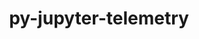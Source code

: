 ---
title: "py-jupyter-telemetry"
layout: cache
categories: [package, develop]
meta: {"versions": ["0.1.0"], "compilers": ["gcc@=11.4.0", "gcc@=9.4.0", "oneapi@=2023.2.0", "oneapi@=2024.0.0"], "oss": ["ubuntu20.04", "ubuntu22.04"], "platforms": ["linux"], "targets": ["aarch64", "neoverse_v1", "neoverse_v2", "ppc64le", "x86_64_v3"], "stacks": ["e4s", "e4s-aarch64", "e4s-neoverse-v2", "e4s-neoverse_v1", "e4s-oneapi", "e4s-power", "root"], "num_specs": 13, "num_specs_by_stack": {"root": 13, "e4s-neoverse_v1": 2, "e4s-power": 3, "e4s": 2, "e4s-oneapi": 2, "e4s-aarch64": 2, "e4s-neoverse-v2": 2}}
spec_details: [{"hash": "xh664ngu4l3jfp2wbvft7kk2lrlfp6yj", "compiler": "gcc@=11.4.0", "versions": ["0.1.0"], "os": "ubuntu20.04", "platform": "linux", "target": "neoverse_v1", "variants": ["build_system=python_pip"], "stacks": ["root", "e4s-neoverse_v1"], "size": "-", "tarball": "https://binaries.spack.io/develop/build_cache/linux-ubuntu20.04-neoverse_v1/gcc-11.4.0/py-jupyter-telemetry-0.1.0/linux-ubuntu20.04-neoverse_v1-gcc-11.4.0-py-jupyter-telemetry-0.1.0-xh664ngu4l3jfp2wbvft7kk2lrlfp6yj.spack"}, {"hash": "cn5cojga3puje3yom3yipbkegcecp4wh", "compiler": "gcc@=11.4.0", "versions": ["0.1.0"], "os": "ubuntu20.04", "platform": "linux", "target": "neoverse_v1", "variants": ["build_system=python_pip"], "stacks": ["root", "e4s-neoverse_v1"], "size": "-", "tarball": "https://binaries.spack.io/develop/build_cache/linux-ubuntu20.04-neoverse_v1/gcc-11.4.0/py-jupyter-telemetry-0.1.0/linux-ubuntu20.04-neoverse_v1-gcc-11.4.0-py-jupyter-telemetry-0.1.0-cn5cojga3puje3yom3yipbkegcecp4wh.spack"}, {"hash": "s45hwvl6nzdtlv76qvxxxdi7qkra76wk", "compiler": "gcc@=9.4.0", "versions": ["0.1.0"], "os": "ubuntu20.04", "platform": "linux", "target": "ppc64le", "variants": ["build_system=python_pip"], "stacks": ["e4s-power", "root"], "size": "-", "tarball": "https://binaries.spack.io/develop/build_cache/linux-ubuntu20.04-ppc64le/gcc-9.4.0/py-jupyter-telemetry-0.1.0/linux-ubuntu20.04-ppc64le-gcc-9.4.0-py-jupyter-telemetry-0.1.0-s45hwvl6nzdtlv76qvxxxdi7qkra76wk.spack"}, {"hash": "qhze3lokzch73xhtor5lmyz2lboafrcw", "compiler": "gcc@=9.4.0", "versions": ["0.1.0"], "os": "ubuntu20.04", "platform": "linux", "target": "ppc64le", "variants": ["build_system=python_pip"], "stacks": ["e4s-power", "root"], "size": "-", "tarball": "https://binaries.spack.io/develop/build_cache/linux-ubuntu20.04-ppc64le/gcc-9.4.0/py-jupyter-telemetry-0.1.0/linux-ubuntu20.04-ppc64le-gcc-9.4.0-py-jupyter-telemetry-0.1.0-qhze3lokzch73xhtor5lmyz2lboafrcw.spack"}, {"hash": "umvsfvi4ly22rhrwqjlwbzps4okqtpk3", "compiler": "gcc@=9.4.0", "versions": ["0.1.0"], "os": "ubuntu20.04", "platform": "linux", "target": "ppc64le", "variants": ["build_system=python_pip"], "stacks": ["e4s-power", "root"], "size": "-", "tarball": "https://binaries.spack.io/develop/build_cache/linux-ubuntu20.04-ppc64le/gcc-9.4.0/py-jupyter-telemetry-0.1.0/linux-ubuntu20.04-ppc64le-gcc-9.4.0-py-jupyter-telemetry-0.1.0-umvsfvi4ly22rhrwqjlwbzps4okqtpk3.spack"}, {"hash": "2fxqi7sbcwev3dplappsxvoxgsgzefyl", "compiler": "gcc@=11.4.0", "versions": ["0.1.0"], "os": "ubuntu20.04", "platform": "linux", "target": "x86_64_v3", "variants": ["build_system=python_pip"], "stacks": ["root", "e4s"], "size": "-", "tarball": "https://binaries.spack.io/develop/build_cache/linux-ubuntu20.04-x86_64_v3/gcc-11.4.0/py-jupyter-telemetry-0.1.0/linux-ubuntu20.04-x86_64_v3-gcc-11.4.0-py-jupyter-telemetry-0.1.0-2fxqi7sbcwev3dplappsxvoxgsgzefyl.spack"}, {"hash": "3rsgx32p56uootmrzjpporrfqprc5a4j", "compiler": "gcc@=11.4.0", "versions": ["0.1.0"], "os": "ubuntu20.04", "platform": "linux", "target": "x86_64_v3", "variants": ["build_system=python_pip"], "stacks": ["root", "e4s"], "size": "-", "tarball": "https://binaries.spack.io/develop/build_cache/linux-ubuntu20.04-x86_64_v3/gcc-11.4.0/py-jupyter-telemetry-0.1.0/linux-ubuntu20.04-x86_64_v3-gcc-11.4.0-py-jupyter-telemetry-0.1.0-3rsgx32p56uootmrzjpporrfqprc5a4j.spack"}, {"hash": "cvnn4lmma3pf5wfqwi42e4a2m53h4od2", "compiler": "oneapi@=2023.2.0", "versions": ["0.1.0"], "os": "ubuntu20.04", "platform": "linux", "target": "x86_64_v3", "variants": ["build_system=python_pip"], "stacks": ["root", "e4s-oneapi"], "size": "-", "tarball": "https://binaries.spack.io/develop/build_cache/linux-ubuntu20.04-x86_64_v3/oneapi-2023.2.0/py-jupyter-telemetry-0.1.0/linux-ubuntu20.04-x86_64_v3-oneapi-2023.2.0-py-jupyter-telemetry-0.1.0-cvnn4lmma3pf5wfqwi42e4a2m53h4od2.spack"}, {"hash": "lju3dg4dar6r74blv2uu6gdcbn6kasda", "compiler": "gcc@=11.4.0", "versions": ["0.1.0"], "os": "ubuntu22.04", "platform": "linux", "target": "aarch64", "variants": ["build_system=python_pip"], "stacks": ["root", "e4s-aarch64"], "size": "-", "tarball": "https://binaries.spack.io/develop/build_cache/linux-ubuntu22.04-aarch64/gcc-11.4.0/py-jupyter-telemetry-0.1.0/linux-ubuntu22.04-aarch64-gcc-11.4.0-py-jupyter-telemetry-0.1.0-lju3dg4dar6r74blv2uu6gdcbn6kasda.spack"}, {"hash": "5exxkk6qgsflhfy5q2fu4rv3oejc3etk", "compiler": "gcc@=11.4.0", "versions": ["0.1.0"], "os": "ubuntu22.04", "platform": "linux", "target": "aarch64", "variants": ["build_system=python_pip"], "stacks": ["root", "e4s-aarch64"], "size": "-", "tarball": "https://binaries.spack.io/develop/build_cache/linux-ubuntu22.04-aarch64/gcc-11.4.0/py-jupyter-telemetry-0.1.0/linux-ubuntu22.04-aarch64-gcc-11.4.0-py-jupyter-telemetry-0.1.0-5exxkk6qgsflhfy5q2fu4rv3oejc3etk.spack"}, {"hash": "xc56ljh4dejzunp7yzkjmeeqzuipujj2", "compiler": "gcc@=11.4.0", "versions": ["0.1.0"], "os": "ubuntu22.04", "platform": "linux", "target": "neoverse_v2", "variants": ["build_system=python_pip"], "stacks": ["root", "e4s-neoverse-v2"], "size": "-", "tarball": "https://binaries.spack.io/develop/build_cache/linux-ubuntu22.04-neoverse_v2/gcc-11.4.0/py-jupyter-telemetry-0.1.0/linux-ubuntu22.04-neoverse_v2-gcc-11.4.0-py-jupyter-telemetry-0.1.0-xc56ljh4dejzunp7yzkjmeeqzuipujj2.spack"}, {"hash": "hdwfadlio2tp4oz7bpoozelb2y5nyzp5", "compiler": "gcc@=11.4.0", "versions": ["0.1.0"], "os": "ubuntu22.04", "platform": "linux", "target": "neoverse_v2", "variants": ["build_system=python_pip"], "stacks": ["root", "e4s-neoverse-v2"], "size": "-", "tarball": "https://binaries.spack.io/develop/build_cache/linux-ubuntu22.04-neoverse_v2/gcc-11.4.0/py-jupyter-telemetry-0.1.0/linux-ubuntu22.04-neoverse_v2-gcc-11.4.0-py-jupyter-telemetry-0.1.0-hdwfadlio2tp4oz7bpoozelb2y5nyzp5.spack"}, {"hash": "7gt4frsisc2ngyvi7vfb73ggz657lhde", "compiler": "oneapi@=2024.0.0", "versions": ["0.1.0"], "os": "ubuntu22.04", "platform": "linux", "target": "x86_64_v3", "variants": ["build_system=python_pip"], "stacks": ["root", "e4s-oneapi"], "size": "-", "tarball": "https://binaries.spack.io/develop/build_cache/linux-ubuntu22.04-x86_64_v3/oneapi-2024.0.0/py-jupyter-telemetry-0.1.0/linux-ubuntu22.04-x86_64_v3-oneapi-2024.0.0-py-jupyter-telemetry-0.1.0-7gt4frsisc2ngyvi7vfb73ggz657lhde.spack"}]
---